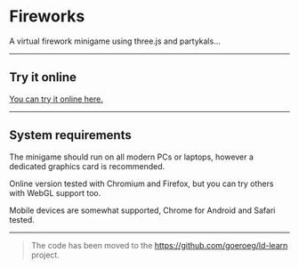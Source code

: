 # Fireworks

A virtual firework minigame using three.js and partykals...

---

## Try it online

[You can try it online here.](https://goeroeg.github.io/ld-learn/apps/fireworks/fireworks.html)

---

## System requirements

The minigame should run on all modern PCs or laptops, however a dedicated graphics card is recommended.

Online version tested with Chromium and Firefox, but you can try others with WebGL support too.

Mobile devices are somewhat supported, Chrome for Android and Safari tested.

---

> The code has been moved to the https://github.com/goeroeg/ld-learn project.
